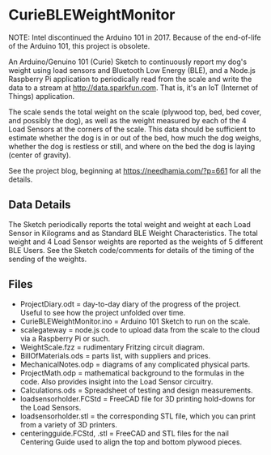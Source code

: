 # CurieBLEWeightMonitor

NOTE: Intel discontinued the Arduino 101 in 2017. Because of the end-of-life of the Arduino 101, this project is obsolete.

An Arduino/Genuino 101 (Curie) Sketch to continuously report my dog's weight using load sensors
and Bluetooth Low Energy (BLE), and a Node.js Raspberry Pi application to periodically read from the scale
and write the data to a stream at http://data.sparkfun.com.  That is, it's an IoT (Internet of Things) application.

The scale sends the total weight on the scale (plywood top, bed, bed cover, and possibly the dog), as well as the
weight measured by each of the 4 Load Sensors at the corners of the scale.
This data should be sufficient to estimate whether the dog is in or out of the bed, how much the dog weighs,
whether the dog is restless or still, and where on the bed the dog is laying (center of gravity).

See the project blog, beginning at https://needhamia.com/?p=661 for all the details.
## Data Details
The Sketch periodically reports the total weight and weight at each Load Sensor in Kilograms
and as Standard BLE Weight Characteristics.
The total weight and 4 Load Sensor weights are reported as the weights of 5 different BLE Users.
See the Sketch code/comments for details of the timing of the sending of the weights.
## Files
- ProjectDiary.odt = day-to-day diary of the progress of the project. Useful to see how the project unfolded over time.
- CurieBLEWeightMonitor.ino = Arduino 101 Sketch to run on the scale.
- scalegateway = node.js code to upload data from the scale to the cloud via a Raspberry Pi or such.
- WeightScale.fzz = rudimentary Fritzing circuit diagram.
- BillOfMaterials.ods = parts list, with suppliers and prices.
- MechanicalNotes.odp = diagrams of any complicated physical parts.
- ProjectMath.odp = mathematical background to the formulas in the code. Also provides insight into the Load Sensor circuitry.
- Calculations.ods = Spreadsheet of testing and design measurements.
- loadsensorholder.FCStd = FreeCAD file for 3D printing hold-downs for the Load Sensors.
- loadsensorholder.stl = the corresponding STL file, which you can print from a variety of 3D printers.
- centeringguide.FCStd, .stl = FreeCAD and STL files for the nail Centering Guide used to align the top and bottom plywood pieces.
